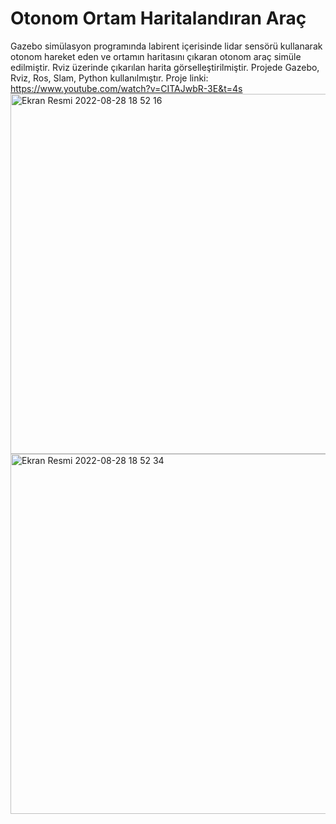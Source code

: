 # Otonom Ortam Haritalandıran Araç
 Gazebo simülasyon programında labirent içerisinde lidar sensörü kullanarak otonom hareket eden ve ortamın haritasını çıkaran otonom araç simüle edilmiştir. Rviz üzerinde çıkarılan harita görselleştirilmiştir. Projede Gazebo, Rviz, Ros, Slam, Python kullanılmıştır. Proje linki: https://www.youtube.com/watch?v=CITAJwbR-3E&t=4s
<img width="576" alt="Ekran Resmi 2022-08-28 18 52 16" src="https://user-images.githubusercontent.com/94199721/187082994-425c0b18-5f8b-49f6-afbb-eaf2584856f3.png">
<img width="576" alt="Ekran Resmi 2022-08-28 18 52 34" src="https://user-images.githubusercontent.com/94199721/187082995-f8976687-00c1-4ade-88dc-f4dbd8fe0615.png">

